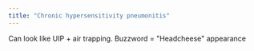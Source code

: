 ```yaml
---
title: "Chronic hypersensitivity pneumonitis"
---
```

Can look like UIP + air trapping. Buzzword = &quot;Headcheese&quot; appearance

